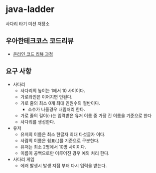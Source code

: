# java-ladder

사다리 타기 미션 저장소

## 우아한테크코스 코드리뷰

- [온라인 코드 리뷰 과정](https://github.com/woowacourse/woowacourse-docs/blob/master/maincourse/README.md)

## 요구 사항

- 사다리
  - 사다리의 높이는 1에서 10 사이이다.
  - 가로라인은 이어지면 안된다.
  - 가로 줄의 최소 0개 최대 인원수의 절반이다. 
    - 소수가 나올경우 내림처리 한다.
  - 가로 줄의 길이(-)는 입력받은 유저 이름 중 가장 긴 이름을 기준으로 한다
  - 사다리를 생성한다.
- 유저
  - 유저의 이름은 최소 한글자 최대 다섯글자 이다.
  - 사람의 이름은 쉼표(,)를 기준으로 구분한다.
  - 유저는 최소 2명에서 10명 사이이다.
  - 이름이 공백으로만 이루어진 경우 예외 처리 한다.
- 사다리 게임
  - 에러 발생시 발생 지점 부터 다시 입력을 받는다.
